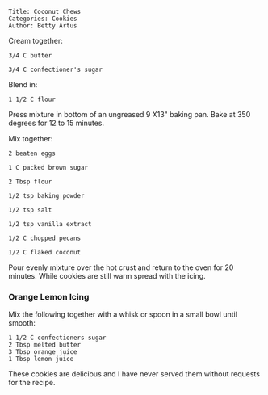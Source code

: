 ~~~ recipe-info
Title: Coconut Chews
Categories: Cookies
Author: Betty Artus
~~~

Cream together:

~~~ recipe-ingredients
3/4 C butter

3/4 C confectioner's sugar
~~~

Blend in:

~~~ recipe-ingredients
1 1/2 C flour
~~~

Press mixture in bottom of an ungreased 9 X13" baking pan. Bake at 350 degrees for 12 to 15 minutes.

Mix together:

~~~ recipe-ingredients
2 beaten eggs

1 C packed brown sugar

2 Tbsp flour

1/2 tsp baking powder

1/2 tsp salt

1/2 tsp vanilla extract

1/2 C chopped pecans

1/2 C flaked coconut
~~~

Pour evenly mixture over the hot crust and return to the oven for 20 minutes. While cookies are
still warm spread with the icing.


### Orange Lemon Icing

Mix the following together with a whisk or spoon in a small bowl until smooth:

~~~ recipe-ingredients
1 1/2 C confectioners sugar
2 Tbsp melted butter
3 Tbsp orange juice
1 Tbsp lemon juice
~~~

These cookies are delicious and I have never served them without requests for the recipe.
